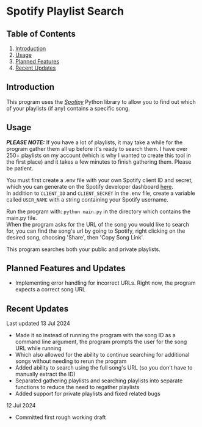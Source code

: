# Spotify Playlist Search

## Table of Contents
1. [Introduction](#introduction)
2. [Usage](#usage)
3. [Planned Features](#planned-features)
4. [Recent Updates](#recent-updates)

## Introduction
This program uses the *[Spotipy](https://spotipy.readthedocs.io/en/2.24.0/)* Python library to
allow you to find out which of your playlists (if any) contains a specific song.


## Usage
***PLEASE NOTE:*** If you have a lot of playlists, it may take a while for the program gather them all up before it's ready to search them.
I have over 250+ playlists on my account (which is why I wanted to create this tool in the first place) and it takes a few minutes to finish gathering them. Please be patient.<br>

You must first create a .env file with your own Spotify client ID and secret, which you can generate on the Spotify developer dashboard [here](https://developer.spotify.com/dashboard/applications).<br>
In addition to `CLIENT_ID` and `CLIENT_SECRET` in the .env file, create a variable called `USER_NAME` with a string containing your Spotify username.

Run the program with: `python main.py` in the directory which contains the main.py file.<br>
When the program asks for the URL of the song you would like to search for, 
you can find the song's url by going to Spotify, right clicking on the desired song, choosing 'Share', then 'Copy Song Link'.<br>

This program searches both your public and private playlists. 

## Planned Features and Updates
- Implementing error handling for incorrect URLs. Right now, the program expects a correct song URL

## Recent Updates
Last updated 13 Jul 2024
- Made it so instead of running the program with the song ID as a command line argument, the program prompts the user for the song URL while running
- Which also allowed for the ability to continue searching for additional songs without needing to rerun the program
- Added ability to search using the full song's URL (so you don't have to manually extract the ID)
- Separated gathering playlists and searching playlists into separate functions to reduce the need to regather playlists
- Added support for private playlists and fixed related bugs

12 Jul 2024
- Committed first rough working draft
